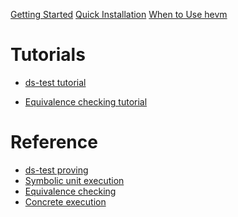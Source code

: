 [Getting Started](./getting-started.md)
[Quick Installation](./install.md)
[When to Use hevm](./when-to-use.md)

# Tutorials

- [ds-test tutorial](./dstest-tutorial.md)
<!-- - [Discovering reachable assertion violations]() -->
- [Equivalence checking tutorial](./equivalence-checking-tutorial.md)
<!-- - [Symbolic unit testing]() -->

# Reference

- [ds-test proving](./test.md)
- [Symbolic unit execution](./symbolic.md)
- [Equivalence checking](./equivalence.md)
- [Concrete execution](./exec.md)
